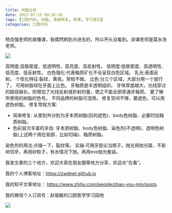 ```yaml
---
title: 树脂比色
date: 2023-07-15 09:32:45
tags: [口腔内科, 树脂, 直接修复, 网课, 学习笔记]
categories: 口腔内科
---
```

杨克强老师的直播课，我偶然刷到点进去的，所以开头没看到。讲课老师是莫永浩老师。

![](https://zymblog-1258069789.cos.ap-chengdu.myqcloud.com/blog0398-shuzhi/01.jpg)

高明度:高致密度、低透明性、高亮度、高反射性。
低明度:低致密度、高透明性、低亮度、低反射性。
白色强化:代表釉质矿化不全呈现白色区域。
乳光:表面反射。
个性化特征:裂纹，黄斑。常规不做。
比色:分三个区域，大部分用一个就行了。
可用树脂球在牙面上比色。
牙釉质是半透明组织。
牙体厚度越大，光线穿过的路径越长。则增加了光线反射或折射的量，使之不能全部穿通牙釉质。
要了解所使用的树脂的色号。
不同品牌的树脂可混用。
修复空间不够，要遮色，可以用遮色树脂。
修复常规方案:
- 简单修复:
    从里到外分别为牙本质树脂(目的遮色)、body色树脂、必要时加釉质树脂。
- 色彩层次丰富的牙齿:
    牙本质树脂、body色树脂、染色剂(不透明)、透明色树脂(上述两个用在局部，比如切端)、釉质树脂。

染色剂的用法:点缀一下，裂纹等。
实操:可用牙胶尖当楔子。抛光用抛光碟，不影响邻牙。再用矽粒子，有水情况下抛。再用eve抛光套装。





我发文章的三个地方，欢迎大家在朋友圈等地方分享，欢迎点“在看”。

我的个人博客地址：https://zwdnet.github.io

我的知乎文章地址： https://www.zhihu.com/people/zhao-you-min/posts

我的微信个人订阅号：赵瑜敏的口腔医学学习园地

![](https://zymblog-1258069789.cos.ap-chengdu.myqcloud.com/other/wx.jpg)

